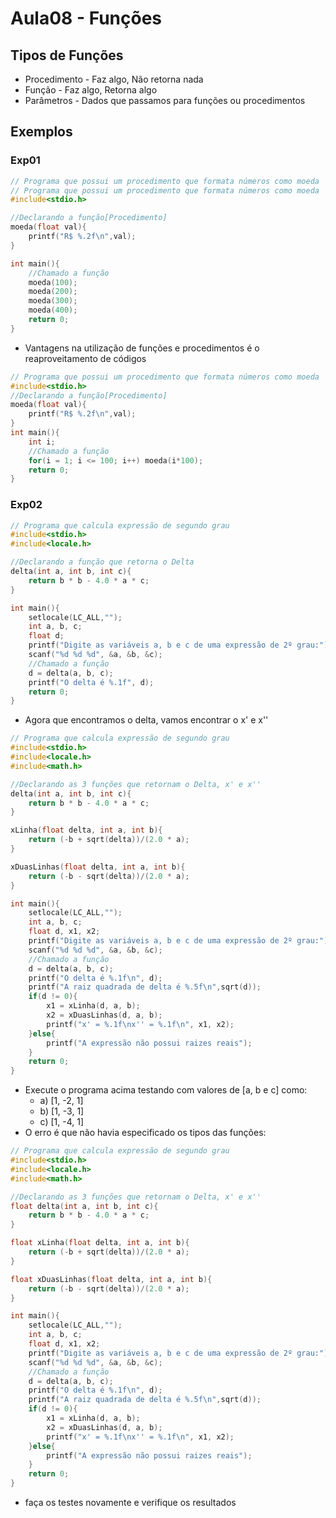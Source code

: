 # Aula08 - Funções

## Tipos de Funções
- Procedimento - Faz algo, Não retorna nada
- Função - Faz algo, Retorna algo
- Parâmetros - Dados que passamos para funções ou procedimentos

## Exemplos
### Exp01
```c
// Programa que possui um procedimento que formata números como moeda
// Programa que possui um procedimento que formata números como moeda
#include<stdio.h>

//Declarando a função[Procedimento]
moeda(float val){
    printf("R$ %.2f\n",val);
}

int main(){
    //Chamado a função
    moeda(100);
    moeda(200);
    moeda(300);
    moeda(400);
    return 0;
}
```
- Vantagens na utilização de funções e procedimentos é o reaproveitamento de códigos
```c
// Programa que possui um procedimento que formata números como moeda
#include<stdio.h>
//Declarando a função[Procedimento]
moeda(float val){
    printf("R$ %.2f\n",val);
}
int main(){
    int i;
    //Chamado a função
    for(i = 1; i <= 100; i++) moeda(i*100);
    return 0;
}
```
### Exp02
```c
// Programa que calcula expressão de segundo grau
#include<stdio.h>
#include<locale.h>

//Declarando a função que retorna o Delta
delta(int a, int b, int c){
    return b * b - 4.0 * a * c;
}

int main(){
    setlocale(LC_ALL,"");
    int a, b, c;
    float d;
    printf("Digite as variáveis a, b e c de uma expressão de 2º grau:");
    scanf("%d %d %d", &a, &b, &c);
    //Chamado a função
    d = delta(a, b, c);
    printf("O delta é %.1f", d);
    return 0;
}
```
- Agora que encontramos o delta, vamos encontrar o x' e x''
```c
// Programa que calcula expressão de segundo grau
#include<stdio.h>
#include<locale.h>
#include<math.h>

//Declarando as 3 funções que retornam o Delta, x' e x''
delta(int a, int b, int c){
    return b * b - 4.0 * a * c;
}

xLinha(float delta, int a, int b){
    return (-b + sqrt(delta))/(2.0 * a);
}

xDuasLinhas(float delta, int a, int b){
    return (-b - sqrt(delta))/(2.0 * a);
}

int main(){
    setlocale(LC_ALL,"");
    int a, b, c;
    float d, x1, x2;
    printf("Digite as variáveis a, b e c de uma expressão de 2º grau:");
    scanf("%d %d %d", &a, &b, &c);
    //Chamado a função
    d = delta(a, b, c);
    printf("O delta é %.1f\n", d);
    printf("A raiz quadrada de delta é %.5f\n",sqrt(d));
    if(d != 0){
        x1 = xLinha(d, a, b);
        x2 = xDuasLinhas(d, a, b);
        printf("x' = %.1f\nx'' = %.1f\n", x1, x2);
    }else{
        printf("A expressão não possui raizes reais");
    }
    return 0;
}
```
- Execute o programa acima testando com valores de [a, b e c] como:
    - a) [1, -2, 1]
    - b) [1, -3, 1]
    - c) [1, -4, 1]
- O erro é que não havia especificado os tipos das funções:
```c
// Programa que calcula expressão de segundo grau
#include<stdio.h>
#include<locale.h>
#include<math.h>

//Declarando as 3 funções que retornam o Delta, x' e x''
float delta(int a, int b, int c){
    return b * b - 4.0 * a * c;
}

float xLinha(float delta, int a, int b){
    return (-b + sqrt(delta))/(2.0 * a);
}

float xDuasLinhas(float delta, int a, int b){
    return (-b - sqrt(delta))/(2.0 * a);
}

int main(){
    setlocale(LC_ALL,"");
    int a, b, c;
    float d, x1, x2;
    printf("Digite as variáveis a, b e c de uma expressão de 2º grau:");
    scanf("%d %d %d", &a, &b, &c);
    //Chamado a função
    d = delta(a, b, c);
    printf("O delta é %.1f\n", d);
    printf("A raiz quadrada de delta é %.5f\n",sqrt(d));
    if(d != 0){
        x1 = xLinha(d, a, b);
        x2 = xDuasLinhas(d, a, b);
        printf("x' = %.1f\nx'' = %.1f\n", x1, x2);
    }else{
        printf("A expressão não possui raizes reais");
    }
    return 0;
}
```
- faça os testes novamente e verifique os resultados